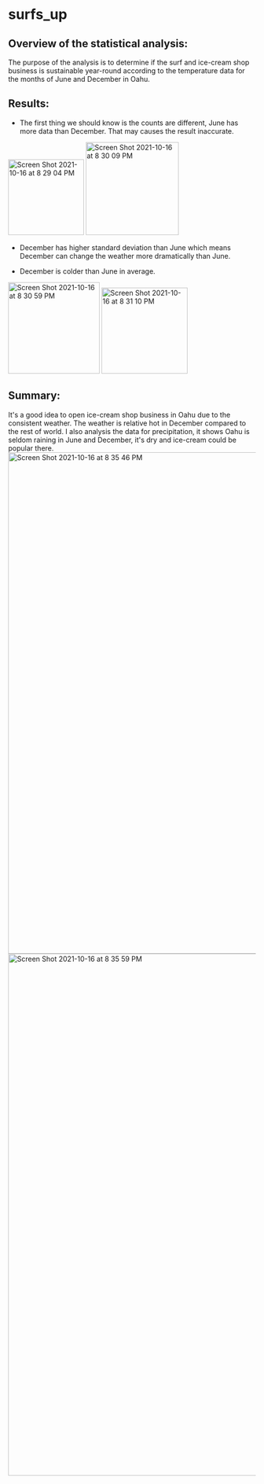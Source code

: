 # surfs_up
## Overview of the statistical analysis:
The purpose of the analysis is to determine if the surf and ice-cream shop business is sustainable year-round according to the temperature data for the months of June and December in Oahu.
## Results:
* The first thing we should know is the counts are different, June has more data than December. That may causes the result inaccurate.
<img width="154" alt="Screen Shot 2021-10-16 at 8 29 04 PM" src="https://user-images.githubusercontent.com/88211298/137609738-34328737-ec8b-41e8-825c-f89a78e6e7d5.png">
<img width="189" alt="Screen Shot 2021-10-16 at 8 30 09 PM" src="https://user-images.githubusercontent.com/88211298/137609756-4bf0073c-c4dd-41bd-b06b-23fd752fd61d.png">

* December has higher standard deviation than June which means December can change the weather more dramatically than June.

* December is colder than June in average. 
 
<img width="186" alt="Screen Shot 2021-10-16 at 8 30 59 PM" src="https://user-images.githubusercontent.com/88211298/137609768-e3a42716-8ee2-4ca6-a544-7ae4e0586013.png">
<img width="175" alt="Screen Shot 2021-10-16 at 8 31 10 PM" src="https://user-images.githubusercontent.com/88211298/137609773-a0c5ba5c-ee3a-4dd2-8a28-7433b072515e.png">

## Summary:

It's a good idea to open ice-cream shop business in Oahu due to the consistent weather. The weather is relative hot in December compared to the rest of world. I also analysis the data for precipitation, it shows Oahu is seldom raining in June and December, it's dry and ice-cream could be popular there. 
<img width="1020" alt="Screen Shot 2021-10-16 at 8 35 46 PM" src="https://user-images.githubusercontent.com/88211298/137609880-b5af65bb-51e5-4c52-833e-8010aa6cad5d.png">
<img width="1062" alt="Screen Shot 2021-10-16 at 8 35 59 PM" src="https://user-images.githubusercontent.com/88211298/137609890-09acc02d-6b6c-47ac-837e-8a79891b2133.png">
